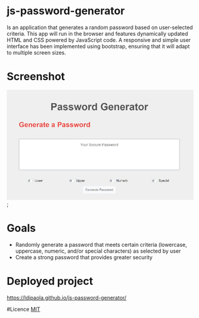 # js-password-generator

Is an application that generates a random password based on user-selected criteria. This app will run in the browser and features dynamically updated HTML and CSS powered by JavaScript code. A responsive and simple user interface has been implemented using bootstrap, ensuring that it will adapt to multiple screen sizes.
# Screenshot

![Password generator](./screenshot/project.jpg);

# Goals

- Randomly generate a password that meets certain criteria (lowercase, uppercase, numeric, and/or special characters) as selected by user
- Create a strong password that provides greater security

# Deployed project
https://ldipaola.github.io/js-password-generator/

#Licence
[MIT](LICENSE)